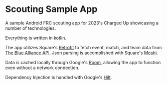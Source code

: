# Scouting Sample App
A sample Android FRC scouting app for 2023's Charged Up showcasing a number of technologies.

Everything is written in [kotlin](https://kotlinlang.org/).

The app utilizes Square's [Retrofit](https://square.github.io/retrofit/) to fetch event, match, and team data from [The Blue Alliance API](https://www.thebluealliance.com/apidocs/v3). Json parsing is accomplished with Square's [Moshi](https://square.github.io/moshi/1.x/moshi/).

Data is cached locally through Google's [Room](https://developer.android.com/jetpack/androidx/releases/room), allowing the app to function even without a network connection.

Dependency Injection is handled with Google's [Hilt](https://developer.android.com/training/dependency-injection/hilt-android).
